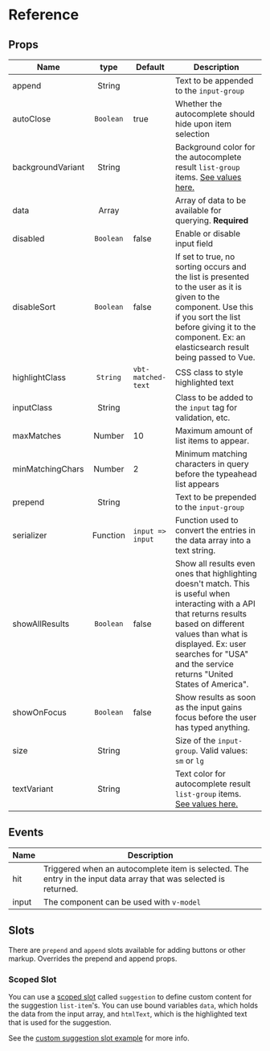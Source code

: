 # Reference

## Props

| Name | type | Default | Description |
| ---- |:----:| ------------- | ---- |
| append | String | | Text to be appended to the `input-group`
| autoClose | `Boolean` | true | Whether the autocomplete should hide upon item selection
| backgroundVariant | String | | Background color for the autocomplete result `list-group` items. [See values here.][1]
| data | Array | | Array of data to be available for querying. **Required**|
| disabled | `Boolean` | false | Enable or disable input field
| disableSort | `Boolean` | false | If set to true, no sorting occurs and the list is presented to the user as it is given to the component. Use this if you sort the list before giving it to the component. Ex: an elasticsearch result being passed to Vue.
| highlightClass | `String` | `vbt-matched-text` | CSS class to style highlighted text
| inputClass | String | | Class to be added to the `input` tag for validation, etc.
| maxMatches | Number | 10 | Maximum amount of list items to appear.
| minMatchingChars | Number | 2 | Minimum matching characters in query before the typeahead list appears
| prepend | String | | Text to be prepended to the `input-group`
| serializer | Function | `input => input`| Function used to convert the entries in the data array into a text string. |
| showAllResults | `Boolean` | false | Show all results even ones that highlighting doesn't match. This is useful when interacting with a API that returns results based on different values than what is displayed. Ex: user searches for "USA" and the service returns "United States of America".
| showOnFocus | `Boolean` | false | Show results as soon as the input gains focus before the user has typed anything.
| size | String | | Size of the `input-group`. Valid values: `sm` or `lg` |
| textVariant | String | | Text color for autocomplete result `list-group` items. [See values here.][2]

## Events

Name | Description
| --- | --- |
hit | Triggered when an autocomplete item is selected. The entry in the input data array that was selected is returned.
input | The component can be used with `v-model`

## Slots

There are `prepend` and `append` slots available for adding buttons or other markup. Overrides the prepend and append props.

### Scoped Slot

You can use a [scoped slot][3] called `suggestion` to define custom content for the suggestion `list-item`'s. You can use bound variables `data`, which holds the data from the input array, and `htmlText`, which is the highlighted text that is used for the suggestion.

See the [custom suggestion slot example][4] for more info.

[1]: https://getbootstrap.com/docs/4.1/utilities/colors/#background-color
[2]: https://getbootstrap.com/docs/4.1/utilities/colors/#color
[3]: https://vuejs.org/v2/guide/components-slots.html#Scoped-Slots
[4]: #

